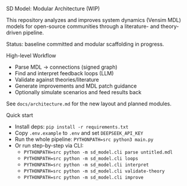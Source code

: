 SD Model: Modular Architecture (WIP)

This repository analyzes and improves system dynamics (Vensim MDL) models for open-source communities through a literature- and theory-driven pipeline.

Status: baseline committed and modular scaffolding in progress.

High-level Workflow
- Parse MDL → connections (signed graph)
- Find and interpret feedback loops (LLM)
- Validate against theories/literature
- Generate improvements and MDL patch guidance
- Optionally simulate scenarios and feed results back

See `docs/architecture.md` for the new layout and planned modules.

Quick start
- Install deps: `pip install -r requirements.txt`
- Copy `.env.example` to `.env` and set `DEEPSEEK_API_KEY`
- Run the whole pipeline: `PYTHONPATH=src python3 main.py`
- Or run step-by-step via CLI:
  - `PYTHONPATH=src python -m sd_model.cli parse untitled.mdl`
  - `PYTHONPATH=src python -m sd_model.cli loops`
  - `PYTHONPATH=src python -m sd_model.cli interpret`
  - `PYTHONPATH=src python -m sd_model.cli validate-theory`
  - `PYTHONPATH=src python -m sd_model.cli improve`
